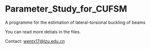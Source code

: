 # Parameter_Study_for_CUFSM
A programme for the estimation of lateral-torsional buckling of beams

You can read more detials in the files.

Contact: wentx17@lzu.edu.cn
